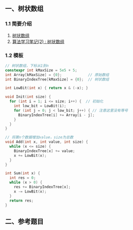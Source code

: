 ## 一、树状数组

### 1.1 简要介绍

1. [树状数组](https://oi-wiki.org/ds/fenwick/)
2. [算法学习笔记(2) : 树状数组](https://zhuanlan.zhihu.com/p/93795692)

### 1.2 模板
```cpp
// 树状数组，下标从1到n
constexpr int kMaxSize = 5e5 + 5;
int Array[kMaxSize] = {0};            // 原始数组
int BinaryIndexTree[kMaxSize] = {0};  // 树状数组

int LowBit(int x) { return x & (-x); }

void Init(int size) {
  for (int i = 1; i <= size; i++) {  // 初始化
    int low_bit = LowBit(i);
    for (int j = 0; j < low_bit; j++) { // 注意这里没有等号
      BinaryIndexTree[i] += Array[i - j];
    }
  }
}

// 将第n个数据增加value，size为总数
void Add(int x, int value, int size) {
  while (x <= size) {
    BinaryIndexTree[x] += value;
    x += LowBit(x);
  }
}

int Sum(int x) {
  int res = 0;
  while (x > 0) {
    res += BinaryIndexTree[x];
    x -= LowBit(x);
  }
  return res;
}
```

## 二、参考题目
